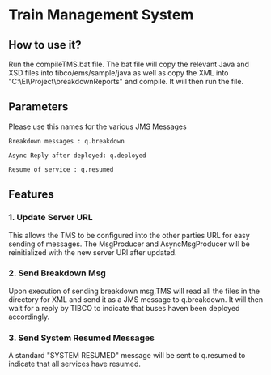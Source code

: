 # Train Management System

## How to use it?
Run the compileTMS.bat file. The bat file will copy the relevant Java and XSD files into tibco/ems/sample/java as well as
copy the XML into "C:\EI\Project\breakdownReports" and compile.
It will then run the file. 

## Parameters
Please use this names for the various JMS Messages

```
Breakdown messages : q.breakdown
```

```
Async Reply after deployed: q.deployed
```

```
Resume of service : q.resumed
```

## Features

### 1. Update Server URL
This allows the TMS to be configured into the other parties URL for easy sending of messages. The MsgProducer and
AsyncMsgProducer will be reinitialized with the new server URl after updated.


### 2. Send Breakdown Msg
Upon execution of sending breakdown msg,TMS will read all the files in the directory for XML and send it as a JMS message to q.breakdown. It will then wait for a reply by
TIBCO to indicate that buses haven been deployed accordingly.


### 3. Send System Resumed Messages
A standard "SYSTEM RESUMED" message will be sent to q.resumed to indicate that all services have resumed.

